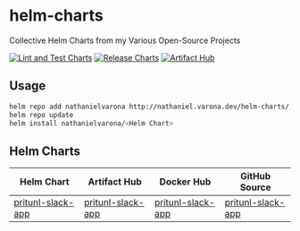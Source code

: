 # helm-charts
Collective Helm Charts from my Various Open-Source Projects

[![Lint and Test Charts](https://github.com/nathanielvarona/helm-charts/actions/workflows/ci.yml/badge.svg)](https://github.com/nathanielvarona/helm-charts/actions/workflows/ci.yml)
[![Release Charts](https://github.com/nathanielvarona/helm-charts/actions/workflows/release.yml/badge.svg)](https://github.com/nathanielvarona/helm-charts/actions/workflows/release.yml)
[![Artifact Hub](https://img.shields.io/endpoint?url=https://artifacthub.io/badge/repository/nathanielvarona)](https://artifacthub.io/packages/search?user=nathanielvarona)

## Usage

```bash
helm repo add nathanielvarona http://nathaniel.varona.dev/helm-charts/
helm repo update
helm install nathanielvarona/<Helm Chart>
```

## Helm Charts

Helm Chart | Artifact Hub | Docker Hub | GitHub Source
---------|----------|----------|----------
 [pritunl-slack-app](https://github.com/nathanielvarona/helm-charts/tree/main/charts/pritunl-slack-app) | [pritunl-slack-app](https://artifacthub.io/packages/helm/pritunl-slack-app/pritunl-slack-app) | [pritunl-slack-app](https://hub.docker.com/r/nathanielvarona/pritunl-slack-app) | [pritunl-slack-app](https://github.com/nathanielvarona/pritunl-slack-app)
